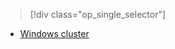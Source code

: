 > [!div class="op_single_selector"]
- [Windows cluster](../articles/hdinsight/hdinsight-run-samples.md)

<!---HONumber=67-->